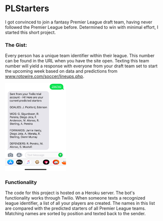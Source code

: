 # PLStarters
  I got convinced to join a fantasy Premier League draft team, having never followed the Premier League before. Determined to win with minimal effort, I started this short project.

### The Gist:
  Every person has a unique team identifier within their league. This number can be found in the URL when you have the site open. Texting this team number will yield a response with everyone from your draft team set to start the upcoming week based on data and predictions from www.rotowire.com/soccer/lineups.php. 
  
<img src="text.jpg" width="200">

### Functionality
  The code for this project is hosted on a Heroku server. The bot's functionality works through Twilio. When someone texts a recognized league identifier, a list of all your players are created. The names in this list are compared with the predicted starters of all Premier League teams. Matching names are sorted by position and texted back to the sender.
 
